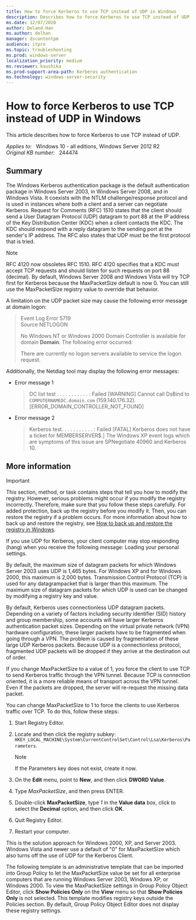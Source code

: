 ```yaml
---
title: How to force Kerberos to use TCP instead of UDP in Windows
description: Describes how to force Kerberos to use TCP instead of UDP in Windows Server 2003, in Windows XP, and in Windows 2000.
ms.date: 12/07/2020
author: Deland-Han
ms.author: delhan
manager: dscontentpm
audience: itpro
ms.topic: troubleshooting
ms.prod: windows-server
localization_priority: medium
ms.reviewer: kaushika
ms.prod-support-area-path: Kerberos authentication
ms.technology: windows-server-security
---
```

# How to force Kerberos to use TCP instead of UDP in Windows

This article describes how to force Kerberos to use TCP instead of UDP.

_Applies to:_ &nbsp; Windows 10 - all editions, Windows Server 2012 R2  
_Original KB number:_ &nbsp; 244474

## Summary

The Windows Kerberos authentication package is the default authentication package in Windows Server 2003, in Windows Server 2008, and in Windows Vista. It coexists with the NTLM challenge/response protocol and is used in instances where both a client and a server can negotiate Kerberos. Request for Comments (RFC) 1510 states that the client should send a User Datagram Protocol (UDP) datagram to port 88 at the IP address of the Key Distribution Center (KDC) when a client contacts the KDC. The KDC should respond with a reply datagram to the sending port at the sender's IP address. The RFC also states that UDP must be the first protocol that is tried.

> [!NOTE]
> RFC 4120 now obsoletes RFC 1510. RFC 4120 specifies that a KDC must accept TCP requests and should listen for such requests on port 88 (decimal). By default, Windows Server 2008 and Windows Vista will try TCP first for Kerberos because the MaxPacketSize default is now 0. You can still use the MaxPacketSize registry value to override that behavior.

A limitation on the UDP packet size may cause the following error message at domain logon:

> Event Log Error 5719  
Source NETLOGON  
>
> No Windows NT or Windows 2000 Domain Controller is available for domain **Domain**. The following error occurred:
>
> There are currently no logon servers available to service the logon request.

Additionally, the Netdiag tool may display the following error messages:

- Error message 1

    > DC list test . . . . . . . . . . . : Failed [WARNING] Cannot call DsBind to `COMPUTERNAMEDC.domain.com` (159.140.176.32). [ERROR_DOMAIN_CONTROLLER_NOT_FOUND]

- Error message 2

    > Kerberos test. . . . . . . . . . . : Failed [FATAL] Kerberos does not have a ticket for MEMBERSERVER$.]
The Windows XP event logs which are symptoms of this issue are SPNegotiate 40960 and Kerberos 10.

## More information

> [!IMPORTANT]
> This section, method, or task contains steps that tell you how to modify the registry. However, serious problems might occur if you modify the registry incorrectly. Therefore, make sure that you follow these steps carefully. For added protection, back up the registry before you modify it. Then, you can restore the registry if a problem occurs. For more information about how to back up and restore the registry, see [How to back up and restore the registry in Windows](https://support.microsoft.com/help/322756).

If you use UDP for Kerberos, your client computer may stop responding (hang) when you receive the following message:
Loading your personal settings.

By default, the maximum size of datagram packets for which Windows Server 2003 uses UDP is 1,465 bytes. For Windows XP and for Windows 2000, this maximum is 2,000 bytes. Transmission Control Protocol (TCP) is used for any datagrampacket that is larger than this maximum. The maximum size of datagram packets for which UDP is used can be changed by modifying a registry key and value.

By default, Kerberos uses connectionless UDP datagram packets. Depending on a variety of factors including security identifier (SID) history and group membership, some accounts will have larger Kerberos authentication packet sizes. Depending on the virtual private network (VPN) hardware configuration, these larger packets have to be fragmented when going through a VPN. The problem is caused by fragmentation of these large UDP Kerberos packets. Because UDP is a connectionless protocol, fragmented UDP packets will be dropped if they arrive at the destination out of order.

If you change MaxPacketSize to a value of 1, you force the client to use TCP to send Kerberos traffic through the VPN tunnel. Because TCP is connection oriented, it is a more reliable means of transport across the VPN tunnel. Even if the packets are dropped, the server will re-request the missing data packet.

You can change MaxPacketSize to 1 to force the clients to use Kerberos traffic over TCP. To do this, follow these steps:

1. Start Registry Editor.

2. Locate and then click the registry subkey: `HKEY_LOCAL_MACHINE\System\CurrentControlSet\Control\Lsa\Kerberos\Parameters`.

    > [!NOTE]
    > If the Parameters key does not exist, create it now.

3. On the **Edit** menu, point to **New**, and then click **DWORD Value**.
4. Type *MaxPacketSize*, and then press ENTER.
5. Double-click **MaxPacketSize**, type *1* in the **Value data** box, click to select the **Decimal** option, and then click **OK**.
6. Quit Registry Editor.
7. Restart your computer.

This is the solution approach for Windows 2000, XP, and Server 2003. Windows Vista and newer use a default of "0" for MaxPacketSize which also turns off the use of UDP for the Kerberos Client.

The following template is an administrative template that can be imported into Group Policy to let the MaxPacketSize value be set for all enterprise computers that are running Windows Server 2003, Windows XP, or Windows 2000. To view the MaxPacketSize settings in Group Policy Object Editor, click **Show Policies Only** on the **View** menu so that **Show Policies Only** is not selected. This template modifies registry keys outside the Policies section. By default, Group Policy Object Editor does not display these registry settings.
